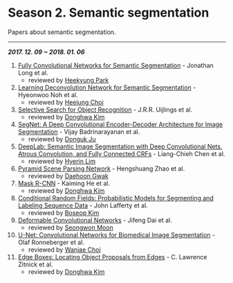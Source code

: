 # Season 2. Semantic segmentation

Papers about semantic segmentation.

---

***2017. 12. 09 ~ 2018. 01. 06***

1. [Fully Convolutional Networks for Semantic Segmentation](https://arxiv.org/abs/1411.4038) - Jonathan Long et al.
    - reviewed by [Heekyung Park](https://github.com/HeeKyung-Park)
2. [Learning Deconvolution Network for Semantic Segmentation](https://arxiv.org/abs/1505.04366) - Hyeonwoo Noh et al.
    - reviewed by [Heejung Choi](https://github.com/h-doong)
3. [Selective Search for Object Recognition](https://ivi.fnwi.uva.nl/isis/publications/bibtexbrowser.php?key=UijlingsIJCV2013&bib=all.bib) - J.R.R. Uijlings et al.
    - reviewed by [Donghwa Kim](https://github.com/Donghwa-KIM)
4. [SegNet: A Deep Convolutional Encoder-Decoder Architecture for Image Segmentation](https://arxiv.org/abs/1511.00561) - Vijay Badrinarayanan et al.
    - reviewed by [Donguk Ju](https://github.com/ehddnr747)
5. [DeepLab: Semantic Image Segmentation with Deep Convolutional Nets, Atrous Convolution, and Fully Connected CRFs](https://arxiv.org/abs/1606.00915) - Liang-Chieh Chen et al.
    - reviewed by [Hyerin Lim](https://github.com/)
6. [Pyramid Scene Parsing Network](https://arxiv.org/abs/1612.01105) - Hengshuang Zhao et al.
    - reviewed by [Daehoon Gwak](https://github.com/eogns282)
7. [Mask R-CNN](https://arxiv.org/abs/1703.06870) - Kaiming He et al.
    - reviewed by [Donghwa Kim](https://github.com/Donghwa-KIM)
8. [Conditional Random Fields: Probabilistic Models for Segmenting and Labeling Sequence Data](http://repository.upenn.edu/cgi/viewcontent.cgi?article=1162&context=cis_papers) - John Lafferty et al.
    - reviewed by [Boseop Kim](https://github.com/aisolab)
9. [Deformable Convolutional Networks](https://arxiv.org/abs/1703.06211) - Jifeng Dai et al.
    - reviewed by [Seongwon Moon](https://github.com/Moonswng)
10. [U-Net: Convolutional Networks for Biomedical Image Segmentation](https://arxiv.org/abs/1505.04597) - Olaf Ronneberger et al.
    - reviewed by [Wanjae Choi](https://github.com/mimi1942)
11. [Edge Boxes: Locating Object Proposals from Edges](https://www.microsoft.com/en-us/research/publication/edge-boxes-locating-object-proposals-from-edges/) - C. Lawrence Zitnick et al.
    - reviewed by [Donghwa Kim](https://github.com/Donghwa-KIM)
